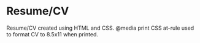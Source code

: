 # Resume/CV

Resume/CV created using HTML and CSS. @media print CSS at-rule used to format CV to 8.5x11 when printed.

